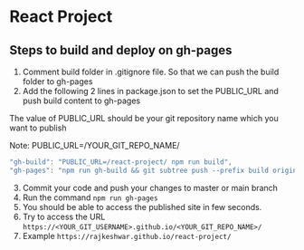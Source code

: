 # React Project

## Steps to build and deploy on gh-pages

1. Comment build folder in .gitignore file. So that we can push the build folder to gh-pages
2. Add the following 2 lines in package.json to set the PUBLIC_URL and push build content to gh-pages 

The value of PUBLIC_URL should be your git repository name which you want to publish

Note: PUBLIC_URL=/YOUR_GIT_REPO_NAME/ 

```js
"gh-build": "PUBLIC_URL=/react-project/ npm run build",
"gh-pages": "npm run gh-build && git subtree push --prefix build origin gh-pages"
```
3. Commit your code and push your changes to master or main branch
4. Run the command `npm run gh-pages`
5. You should be able to access the published site in few seconds.
6. Try to access the URL `https://<YOUR_GIT_USERNAME>.github.io/<YOUR_GIT_REPO_NAME>/`
7. Example `https://rajkeshwar.github.io/react-project/`



